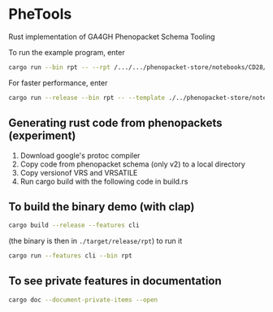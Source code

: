 # PheTools
Rust implementation of GA4GH Phenopacket Schema Tooling


To run the example program, enter
```bash
cargo run --bin rpt -- --rpt /.../.../phenopacket-store/notebooks/CD28/input/CD28_IMD123_individuals.xlsx --json /.../.../hp.json 
```
For faster performance, enter
```bash
cargo run --release --bin rpt -- --template ./../phenopacket-store/notebooks/CD28/input/CD28_IMD123_individuals.xlsx --json ./../../data/hpo/hp.json 
```

## Generating rust code from phenopackets (experiment)

1. Download google's protoc compiler
2. Copy code from phenopacket schema (only v2) to a local directory
3. Copy versionof VRS and VRSATILE
4. Run cargo build with the following code in build.rs

## To build the binary demo (with clap)
```bash
cargo build --release --features cli
```
(the binary is then in ``./target/release/rpt``)
to run it
```bash
cargo run --features cli --bin rpt
```
## To see private features in documentation
```bash
cargo doc --document-private-items --open
```
